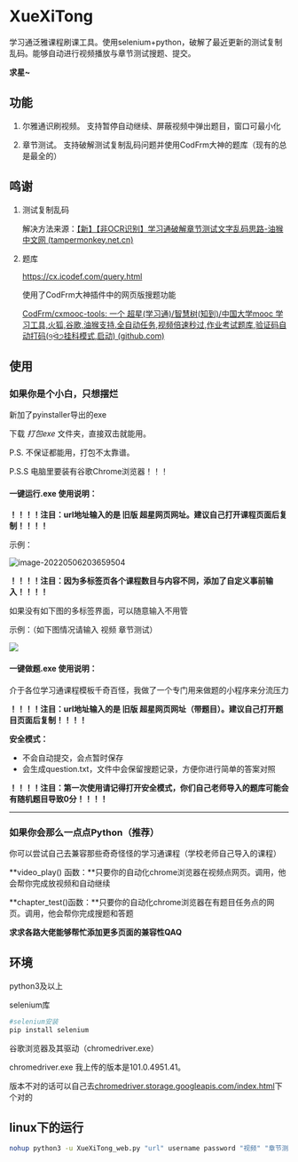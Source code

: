 # XueXiTong
学习通泛雅课程刷课工具。使用selenium+python，破解了最近更新的测试复制乱码。能够自动进行视频播放与章节测试搜题、提交。



**求星~**



## 功能

1. 尔雅通识刷视频。 支持暂停自动继续、屏蔽视频中弹出题目，窗口可最小化

2. 章节测试。 支持破解测试复制乱码问题并使用CodFrm大神的题库（现有的总是最全的）

   

## 鸣谢

1. 测试复制乱码

   解决方法来源：[【新】【非OCR识别】学习通破解章节测试文字乱码思路-油猴中文网 (tampermonkey.net.cn)](https://bbs.tampermonkey.net.cn/thread-2190-1-1.html)

2. 题库

   https://cx.icodef.com/query.html

   使用了CodFrm大神插件中的网页版搜题功能

   [CodFrm/cxmooc-tools: 一个 超星(学习通)/智慧树(知到)/中国大学mooc 学习工具,火狐,谷歌,油猴支持.全自动任务,视频倍速秒过,作业考试题库,验证码自动打码(੧ᐛ੭挂科模式,启动) (github.com)](https://github.com/CodFrm/cxmooc-tools)



## 使用

### 如果你是个小白，只想摆烂

新加了pyinstaller导出的exe

下载 *打包exe* 文件夹，直接双击就能用。

P.S. 不保证都能用，打包不太靠谱。

P.S.S 电脑里要装有谷歌Chrome浏览器！！！



#### 一键运行.exe 使用说明：

**！！！！注目：url地址输入的是 旧版  超星网页网址。建议自己打开课程页面后复制！！！！**

示例：

![image-20220506203659504](README.assets/image-20220506203659504.png)



**！！！！注目：因为多标签页各个课程数目与内容不同，添加了自定义事前输入！！！！**

如果没有如下图的多标签界面，可以随意输入不用管

示例：（如下图情况请输入 视频 章节测试）

![](README.assets/image-20220506105907323.png)



#### 一键做题.exe 使用说明：

介于各位学习通课程模板千奇百怪，我做了一个专门用来做题的小程序来分流压力

**！！！！注目：url地址输入的是 旧版  超星网页网址（带题目）。建议自己打开题目页面后复制！！！！**

**安全模式：**

- 不会自动提交，会点暂时保存
- 会生成question.txt，文件中会保留搜题记录，方便你进行简单的答案对照

**！！！！注目：第一次使用请记得打开安全模式，你们自己老师导入的题库可能会有随机题目导致0分！！！！**



------

### 如果你会那么一点点Python（推荐）

你可以尝试自己去兼容那些奇奇怪怪的学习通课程（学校老师自己导入的课程）

**video_play() 函数：**只要你的自动化chrome浏览器在视频点网页。调用，他会帮你完成放视频和自动继续

**chapter_test()函数：**只要你的自动化chrome浏览器在有题目任务点的网页。调用，他会帮你完成搜题和答题

**求求各路大佬能够帮忙添加更多页面的兼容性QAQ**



## 环境

python3及以上

selenium库

```python
#selenium安装
pip install selenium
```

谷歌浏览器及其驱动（chromedriver.exe）

chromedriver.exe 我上传的版本是101.0.4951.41。

版本不对的话可以自己去[chromedriver.storage.googleapis.com/index.html](http://chromedriver.storage.googleapis.com/index.html)下个对的

## linux下的运行
```bash
nohup python3 -u XueXiTong_web.py "url" username password "视频" "章节测验" > out1.log 2>&1 &

```